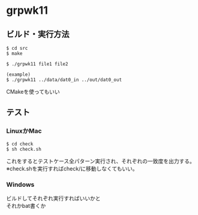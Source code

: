 # grpwk11

## ビルド・実行方法
```
$ cd src
$ make

$ ./grpwk11 file1 file2

(example)
$ ./grpwk11 ../data/dat0_in ../out/dat0_out
```

CMakeを使ってもいい

## テスト
### LinuxかMac
```
$ cd check
$ sh check.sh
```

これをするとテストケース全パターン実行され、それぞれの一致度を出力する。  
※check.shを実行すればcheck/に移動しなくてもいい。

### Windows
ビルドしてそれぞれ実行すればいいかと  
それかbat書くか